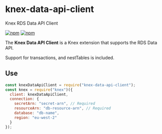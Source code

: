# knex-data-api-client

Knex RDS Data API Client

[![npm](https://img.shields.io/npm/v/knex-data-api-client.svg)](https://www.npmjs.com/package/knex-data-api-client)
[![npm](https://img.shields.io/npm/l/knex-data-api-client.svg)](https://www.npmjs.com/package/knex-data-api-client)

The **Knex Data API Client** is a Knex extension that supports the RDS Data API.

Support for transactions, and nestTables is included.

## Use

```javascript
const knexDataApiClient = require("knex-data-api-client");
const knex = require("knex")({
  client: knexDataApiClient,
  connection: {
    secretArn: "secret-arn", // Required
    resourceArn: "db-resource-arn", // Required
    database: "db-name",
    region: "eu-west-2"
  }
});
```
